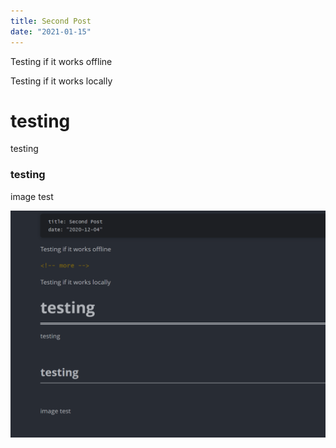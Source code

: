 ```yaml
---
title: Second Post
date: "2021-01-15"
---
```


Testing if it works offline

<!-- more -->

Testing if it works locally

# testing

testing



### testing



image test 

![image-20201204140711864](second-post.assets/image-20201204140711864.png)

